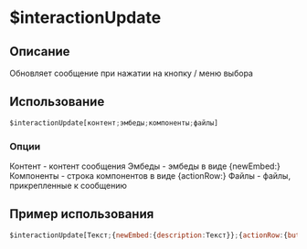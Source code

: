 # $interactionUpdate

## Описание
Обновляет сообщение при нажатии на кнопку / меню выбора

## Использование
```js
$interactionUpdate[контент;эмбеды;компоненты;файлы]
```

### Опции
Контент - контент сообщения
Эмбеды - эмбеды в виде {newEmbed:}
Компоненты - строка компонентов в виде {actionRow:}
Файлы - файлы, прикрепленные к сообщению

## Пример использования
```js
$interactionUpdate[Текст;{newEmbed:{description:Текст}};{actionRow:{button:Текст:2:customID}}]
```

